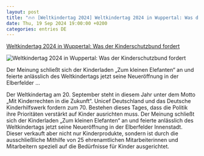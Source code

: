 ```yaml
---
layout: post
title: "🔥🔥 [Weltkindertag 2024] Weltkindertag 2024 in Wuppertal: Was der Kinderschutzbund fordert"
date: Thu, 19 Sep 2024 19:00:00 +0200
categories: entries DE
---
```

[Weltkindertag 2024 in Wuppertal: Was der Kinderschutzbund fordert](https://www.wz.de/nrw/wuppertal/weltkindertag-2024-in-wuppertal-was-der-kinderschutzbund-fordert_aid-119132527)

![Weltkindertag 2024 in Wuppertal: Was der Kinderschutzbund fordert](https://www.wz.de/imgs/39/2/1/2/2/9/0/9/3/1/tok_af3f8e24758385e4cc13bbf860b9434c/w1200_h630_x661_y352_wz_01_weltkindertag-d21eee15d17bb9c5.jpg)

Der Meinung schließt sich der Kinderladen „Zum kleinen Elefanten“ an und feierte anlässlich des Weltkindertags jetzt seine Neueröffnung in der Elberfelder ...

Der Weltkindertag am 20. September steht in diesem Jahr unter dem Motto „Mit Kinderrechten in die Zukunft“. Unicef Deutschland und das Deutsche Kinderhilfswerk fordern zum 70. Bestehen dieses Tages, dass die Politik ihre Prioritäten verstärkt auf Kinder ausrichten muss. Der Meinung schließt sich der Kinderladen „Zum kleinen Elefanten“ an und feierte anlässlich des Weltkindertags jetzt seine Neueröffnung in der Elberfelder Innenstadt. Dieser verkauft aber nicht nur Kinderprodukte, sondern ist durch die ausschließliche Mithilfe von 25 ehrenamtlichen Mitarbeiterinnen und Mitarbeitern speziell auf die Bedürfnisse für Kinder ausgerichtet.

